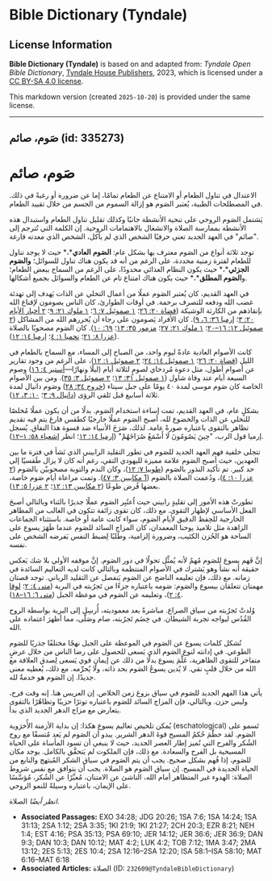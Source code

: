 # Bible Dictionary (Tyndale)

## License Information

**Bible Dictionary (Tyndale)** is based on and adapted from: _Tyndale Open Bible Dictionary_, [Tyndale House Publishers](https://tyndaleopenresources.com/), 2023, which is licensed under a [CC BY-SA 4.0 license](https://creativecommons.org/licenses/by-sa/4.0/legalcode.en).

This markdown version (created `2025-10-20`) is provided under the same license.



--------------------------------

## صَوم، صائم (id: 335273)

صَوم، صائم
==========

الاعتدال في تناول الطعام أو الامتناع عن الطعام تمامًا، إما عن ضرورة أو رغبةً في ذلك. في المصطلحات الطبية، يُعتبر الصَوم هو إزالة السموم من الجسم من خلال تقييد الطعام.

يَشتمل الصَوم الروحي على تنحية الأنشطة جانبًا وكذلك تقليل تناول الطعام واستبدال هذه الأنشطة بممارسة الصلاة والانشغال بالاهتمامات الروحية. إن الكلمة التي تُترجم إلى "صائم" في العهد الجديد تعني حرفيًا الشخص الذي لم يأكل، الشخص الذي معدته فارغة.

توجد ثلاثة أنواع من الصَوم معترف بها بشكل عام: **الصَوم** **العادي***،* حيث لا يوجد تناول للطعام لفترة زمنية محددة، على الرغم من أنه قد يكون هناك تناول للسوائل؛ **والصَوم الجزئي***،* حيث يكون النظام الغذائي محدودًا، على الرغم من السماح ببعض الطعام؛ و**الصَوم المطلق***،* حيث يكون هناك امتناع تام عن الطعام والسوائل بجميع أشكالها.

في العهد القديم، كان يُعتبر الصَوم عملًا من أعمال التخلي عن الذات يَهدف إلى تهدئة غضب الله ودفعه للتصرف برحمة. في أوقات الطوارئ، كان الناس يصومون لإقناع الله بإنقاذهم من الكارثة الوشيكة ([قضاة ٢٠: ٢٦](https://ref.ly/Judg20:26)؛ [١ صموئيل ٧: ٦](https://ref.ly/1Sam7:6)؛ [١ ملوك ٢١: ٩](https://ref.ly/1Kgs21:9)؛ [٢ أخبار الأيام ٢٠: ٣](https://ref.ly/2Chr20:3)؛ [إرميا ٣٦: ٦، ٩](https://ref.ly/Jer36:6,Jer36:9)). كان الأفراد يَصومون على رجاء أن يُحررهم الله من المشاكل ([٢ صموئيل ١٢: ١٦–٢٠](https://ref.ly/2Sam12:16-2Sam12:20)؛ [١ ملوك ٢١: ٢٧](https://ref.ly/1Kgs21:27)؛ [مزمور ٣٥: ١٣](https://ref.ly/Ps35:13)؛ [٦٩: ١٠](https://ref.ly/Ps69:10)). كان الصَوم مصحوبًا بالصلاة ([عزرا ٨: ٢١](https://ref.ly/Ezra8:21)؛ [نحميا ١: ٤](https://ref.ly/Neh1:4)؛ [إرميا ١٤: ١٢](https://ref.ly/Jer14:12)).

كانت الأصوام العادية عادةً ليوم واحد، من الصباح إلى المساء، مع السماح بالطعام في الليل ([قضاة ٢٠: ٢٦](https://ref.ly/Judg20:26)؛ [١ صموئيل ١٤: ٢٤](https://ref.ly/1Sam14:24)؛ [٢ صموئيل ١: ١٢](https://ref.ly/2Sam1:12))، على الرغم من وجود تقارير عن أصوام أطول، مثل دعوة مُردخاي لصومٍ لثلاثة أيام (ليلًا ونهارًا—[أستير ٤: ١٦](https://ref.ly/Esth4:16)) وصوم السبعة أيام عند وفاة شاول ([١ صموئيل ٣١: ١٣](https://ref.ly/1Sam31:13)؛ [٢ صموئيل ٣: ٣٥](https://ref.ly/2Sam3:35)). ومن بين الأصوام الخاصة كان صَوم موسى لمدة ٤٠ يومًا على جبل سيناء ([خروج ٣٤: ٢٨](https://ref.ly/Exod34:28)) وصَوم دانيال لمدة ثلاثة أسابيع قبل تَلقي الرؤى ([دانيال ٩: ٣](https://ref.ly/Dan9:3)؛ [١٠: ٣، ١٢](https://ref.ly/Dan10:3,Dan10:12)).

بشكلٍ عام، في العهد القديم، تمت إساءة استخدام الصَوم. بدلًا من أن يكون عملًا مُخلصًا للتخلي عن الذات والخضوع لله، أصبح الصَوم عملًا خارجيًا كطقس فارغ يتم فيه تقديم تظاهر بالتقوى باعتباره صورةً عامة. لذلك، صَرَخَ الأنبياء ضد قسوة هذا النفاق. يُسجل إرميا قول الرب، "حِينَ يَصُومُونَ لَا أَسْمَعُ صُرَاخَهُمْ" ([إرميا ١٤: ١٢](https://ref.ly/Jer14:12)؛ انظر [إشعياء ٥٨: ١–١٢](https://ref.ly/Isa58:1-Isa58:10)).

تتجلى خلفية فهم العهد الجديد للصَوم في تطور التقليد الرابيني الذي نَشأ في فترة ما بين العهدين، حيث أصبح الصَوم علامة مميزة لليهودي التقي، رغم أنه كان لا يزال طَقسيًا إلى حد كبير. تم تأكيد النذور بالصَوم ([طوبيا ٧: ١٢](https://ref.ly/Tob7:12))، وكان الندم والتوبة مصحوبيْن بالصَوم ([٢ عزرا ١٠: ٤](https://ref.ly/2Esd10:4))، ودُعمت الصلاة بالصَوم ([1 مكابيين ٣: ٤٧](https://ref.ly/1Macc3:47)). وتمت مراعاة أيام صَوم خاصة، بعضها فُرض طوعًا ([٢ مكابيين ١٣: ١٢](https://ref.ly/2Macc13:12)؛ [٢ عزرا ٥: ١٣](https://ref.ly/2Esd5:13)).

تطورتْ هذه الأمور إلى تقليدٍ رابيني حيث اُعتُبِر الصَوم عملًا جديرًا بالثناء وبالتالي أصبحَ الفعل الأساسي لإظهار التقوى. مع ذلك، كان تقوى زائفة تتكون في الغالب من المظاهر الخارجية للحِفظ الدقيق لأيام الصَوم، سواء كانت عامة أو خاصة. باستثناء الجماعات الزاهدة مثل تلاميذ يوحنا المعمدان، كان المزاج السائد للصَوم عندما ظَهَرَ يسوع على الساحة هو الحُزن الكئيب، وضرورة إلزامية، وطَلبًا لِضبط النفس يَفرضه الشخص على نفسه.

إنَّ فَهم يسوع للصَوم مُهمٌ لأنه يُمثِّل تحولًا في دور الصَوم. إنَّ موقفه الأولي بلا شك يَعكس حقيقة أنه نشأ وهو يَشترك في الأصوام المنتظمة وبالتالي كانت لديه التعاليم السائدة في زمانه. مع ذلك، فإن تعليمه الناضج عن الصَوم يَنفصل عن التقليد الرباني. توجد قصتان مهمتان تتعلقان بيسوع والصَوم: صَومه باعتباره جزءًا من تَجرُبته في البرية ([متى ٤: ٢](https://ref.ly/Matt4:2)؛ [لوقا ٤: ٢](https://ref.ly/Luke4:2))، وتعليمه عن الصَوم في موعظة الجبل ([متى ٦: ١٦–١٨](https://ref.ly/Matt6:16-Matt6:18)).

وُلدتْ تَجرُبته من سياق الصراع. مباشرةً بعد معموديته، أُرسِل إلى البرية بواسطة الروح القُدُس ليواجه تجربة الشيطان. في خِضَم تَجرُبته، صام وصَلَّى، مما أظهرَ اعتماده على الله.

تُشكل كلمات يسوع عن الصَوم في الموعظة على الجبل نهجًا مختلفًا جذريًا للصَوم الطوعي. في إدانته لنوع الصَوم الذي يَسعى للحصول على رضا الناس من خلال عرضٍ متفاخر للتقوى الظاهرية، عَلَّمَ يسوع بدلًا من ذلك عن إيمانٍ قوي يَسعى لِصدق العلاقة مع الله من خلال قلبٍ نقي. لا يُدين يسوعُ الصَوم بحد ذاته، ولا يُحرِّمه. مع ذلك، يُعطيه معنى جديدًا. إن الصَوم هو خدمةٌ لله.

يأتي هذا الفهم الجديد للصَوم في سياق بزوغ زمن الخلاص. إن العريس هنا. إنه وقت فرح، وليس حزن. وبالتالي، فإن المزاج السائد للصَوم باعتباره توترًا حزينًا وتظاهُرًا بالتقوى يتعارض مع مزاج الدهر الجديد الذي بدأ.

يُمكن تلخيص تعاليم يسوع هكذا: إن بداية الأزمنة الأُخرَوية (eschatological) تَسمو على الصَوم. لقد حطَّمَ حُكمُ المسيح قوةَ الدهر الشرير. يبدو أن الصَوم لم يَعد مُتسقًا مع روح الشُكر والفرح التي تُميز إطار العصر الجديد، حيث لا ينبغي أن تسود المأساة على الحياة المسيحية بل الفرح والسعادة. مع ذلك، فإن الملكوت لم يَتحقَّق بالكامل. يوجد مكان للصَوم، إذا فُهم بشكل صحيح. يجب أن يتم الصَوم في سياق الشكر المُبتهج والنابع من الحياة الجديدة في المسيح. إن سياق الصَوم هو الصلاة. يجب أن يتوافق مع نفس شروط الصلاة: الهدوء غير المتظاهر أمام الله، الناشئ عن الامتنان، مُعبِّرًا عن الشُكر، مُؤسَّسًا على الإيمان، باعتباره وسيلةً للنمو الروحي.

*انظر أيضًا* الصلاة.

* **Associated Passages:** EXO 34:28; JDG 20:26; 1SA 7:6; 1SA 14:24; 1SA 31:13; 2SA 1:12; 2SA 3:35; 1KI 21:9; 1KI 21:27; 2CH 20:3; EZR 8:21; NEH 1:4; EST 4:16; PSA 35:13; PSA 69:10; JER 14:12; JER 36:6; JER 36:9; DAN 9:3; DAN 10:3; DAN 10:12; MAT 4:2; LUK 4:2; TOB 7:12; 1MA 3:47; 2MA 13:12; 2ES 5:13; 2ES 10:4; 2SA 12:16–2SA 12:20; ISA 58:1–ISA 58:10; MAT 6:16–MAT 6:18
* **Associated Articles:** الصلاة (ID: `232609@TyndaleBibleDictionary`)

